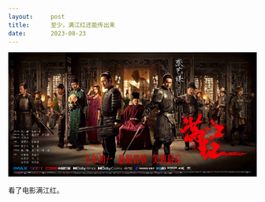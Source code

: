```yaml
---
layout:     post
title:      至少，满江红还能传出来
date:       2023-08-23
---
```

![满江红电影](/images/202308/river-red.jpeg)

看了电影满江红。